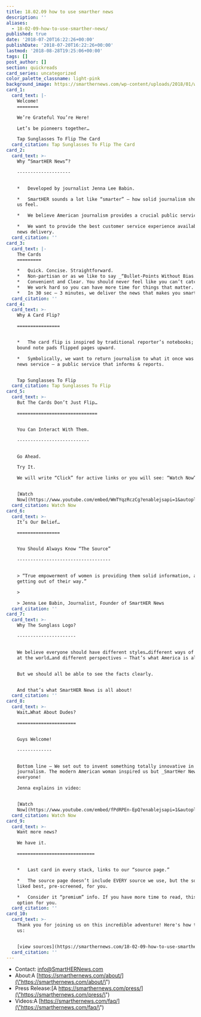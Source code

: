 ```yaml
---
title: 18.02.09 how to use smarther news
description: ''
aliases:
  - 18-02-09-how-to-use-smarther-news/
published: true
date: '2018-07-20T16:22:26+00:00'
publishDate: '2018-07-20T16:22:26+00:00'
lastmod: '2018-08-28T19:25:06+00:00'
tags: []
post_author: []
section: quickreads
card_series: uncategorized
color_palette_classname: light-pink
background_image: https://smarthernews.com/wp-content/uploads/2018/01/writer--360x360.jpg
card_1:
  card_text: |-
    Welcome!
    ========

    We’re Grateful You’re Here!

    Let’s be pioneers together…

    Tap Sunglasses To Flip The Card
  card_citation: Tap Sunglasses To Flip The Card
card_2:
  card_text: >-
    Why “SmartHER News”?

    --------------------


    *   Developed by journalist Jenna Lee Babin.

    *   SmartHER sounds a lot like “smarter” – how solid journalism should make
    us feel.

    *   We believe American journalism provides a crucial public service.

    *   We want to provide the best customer service experience available in
    news delivery.
  card_citation: ''
card_3:
  card_text: |-
    The Cards
    =========

    *   Quick. Concise. Straightforward.
    *   Non-partisan or as we like to say _“Bullet-Points Without Bias.”_
    *   Convenient and Clear. You should never feel like you can’t catch up.
    *   We work hard so you can have more time for things that matter.
    *   In 30 sec – 3 minutes, we deliver the news that makes you smarter.
  card_citation: ''
card_4:
  card_text: >-
    Why A Card Flip?

    ================


    *   The card flip is inspired by traditional reporter’s notebooks; spiral
    bound note pads flipped pages upward.

    *   Symbolically, we want to return journalism to what it once was – a solid
    news service – a public service that informs & reports.


    Tap Sunglasses To Flip
  card_citation: Tap Sunglasses To Flip
card_5:
  card_text: >-
    But The Cards Don’t Just Flip…

    ==============================


    You Can Interact With Them.

    ---------------------------


    Go Ahead.  

    Try It.  

    We will write “Click” for active links or you will see: “Watch Now”


    [Watch
    Now](https://www.youtube.com/embed/WmTYqzRczCg?enablejsapi=1&autoplay=1&rel=0)
  card_citation: Watch Now
card_6:
  card_text: >-
    It’s Our Belief…

    ================


    You Should Always Know “The Source”

    -----------------------------------


    > “True empowerment of women is providing them solid information, and then
    getting out of their way.”

    > 

    > Jenna Lee Babin, Journalist, Founder of SmartHER News
  card_citation: ''
card_7:
  card_text: >-
    Why The Sunglass Logo?

    ----------------------


    We believe everyone should have different styles…different ways of looking
    at the world…and different perspectives – That’s what America is all about!


    But we should all be able to see the facts clearly.


    And that’s what SmartHER News is all about!
  card_citation: ''
card_8:
  card_text: >-
    Wait…What About Dudes?

    ======================


    Guys Welcome!

    -------------


    Bottom line – We set out to invent something totally innovative in
    journalism. The modern American woman inspired us but _SmartHer News_ is for
    everyone!  

    Jenna explains in video:


    [Watch
    Now](https://www.youtube.com/embed/fPdRPEn-EpQ?enablejsapi=1&autoplay=1&rel=0)
  card_citation: Watch Now
card_9:
  card_text: >-
    Want more news?  

    We have it.

    =============================


    *   Last card in every stack, links to our “source page.”

    *   The source page doesn’t include EVERY source we use, but the sources we
    liked best, pre-screened, for you.

    *   Consider it “premium” info. If you have more time to read, this is an
    option for you.
  card_citation: ''
card_10:
  card_text: >-
    Thank you for joining us on this incredible adventure! Here's how to email
    us:


    [view sources](https://smarthernews.com/18-02-09-how-to-use-smarther-news/)
  card_citation: ''
---
```

*   Contact: [info@SmartHERNews.com](\"mailto:info@SmartHERNews.com\")
*   About:A [https://smarthernews.com/about/](\"https://smarthernews.com/about/\")
*   Press Release:[A https://smarthernews.com/press/](\"https://smarthernews.com/press/\")
*   Videos:A [https://smarthernews.com/faq/](\"https://smarthernews.com/faq/\")